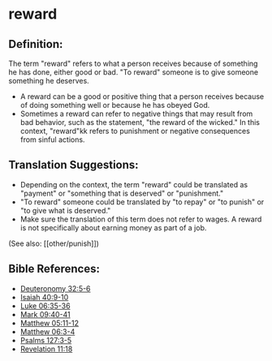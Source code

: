 # reward #

## Definition: ##

The term "reward" refers to what a person receives because of something he has done, either good or bad. "To reward" someone is to give someone something he deserves.

* A reward can be a good or positive thing that a person receives because of doing something well or because he has obeyed God.
* Sometimes a reward can refer to negative things that may result from bad behavior, such as the statement, "the reward of the wicked." In this context, "reward"kk refers to punishment or negative consequences from sinful actions.

## Translation Suggestions: ##

* Depending on the context, the term "reward" could be translated as "payment" or "something that is deserved" or "punishment."
* "To reward" someone could be translated by "to repay" or "to punish" or "to give what is deserved."
* Make sure the translation of this term does not refer to wages. A reward is not specifically about earning money as part of a job.

(See also: [[other/punish]])

## Bible References: ##

* [Deuteronomy 32:5-6](en/tn/deu/help/32/05)
* [Isaiah 40:9-10](en/tn/isa/help/40/09)
* [Luke 06:35-36](en/tn/luk/help/06/35)
* [Mark 09:40-41](en/tn/mrk/help/09/40)
* [Matthew 05:11-12](en/tn/mat/help/05/11)
* [Matthew 06:3-4](en/tn/mat/help/06/03)
* [Psalms 127:3-5](en/tn/psa/help/127/03)
* [Revelation 11:18](en/tn/rev/help/11/18)
